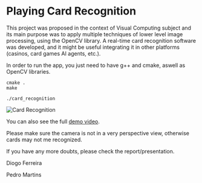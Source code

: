 # Playing Card Recognition

This project was proposed in the context of Visual Computing subject and its main purpose was to apply multiple techniques of lower level image processing, using the OpenCV library. A real-time card recognition software was developed, and it might be useful integrating it in other platforms (casinos, card games AI agents, etc.). 

In order to run the app, you just need to have g++ and cmake, aswell as OpenCV
libraries.

```
cmake .
make
```

```
./card_recognition
```

![Card Recognition](https://i.imgur.com/lLi6Bmj.gif)

You can also see the full [demo video](https://www.youtube.com/watch?v=9MMHAM-lwCs).

Please make sure the camera is not in a very perspective view, otherwise cards
may not me recognized. 

If you have any more doubts, please check the report/presentation.

Diogo Ferreira

Pedro Martins
